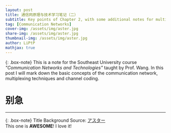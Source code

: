```yaml
---
layout: post
title: 通信网原理与技术学习笔记（二）
subtitle: Key points of Chapter 2, with some additional notes for multiplexing.
tag: [Communication Networks]
cover-img: /assets/img/aster.jpg
share-img: /assets/img/aster.jpg
thumbnail-img: /assets/img/aster.jpg
author: LiPtP
mathjax: true
---
```


{: .box-note}
This is a note for the Southeast University course *"Communication Networks and Technologies"* taught by Prof. Wang. In this post I will mark down the basic concepts of the communication network, multiplexing techniques and channel coding.

# 别急


-----------

{: .box-note}
Title Background Source: [アスター](https://www.pixiv.net/artworks/112776803)<br/>This one is **AWESOME**! I love it!